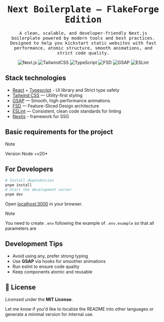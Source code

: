 <div align="center">
  <h1>
    <samp>
      Next Boilerplate — FlakeForge Edition
    </samp>
  </h1>

  <p>
    <samp>
      A clean, scalable, and developer-friendly Next.js boilerplate powered by modern tools and best practices. Designed to help you kickstart static websites with fast performance, atomic structure, smooth animations, and strict code quality.
    </samp>
  </p>
</div>

<p align="center">
  <img alt="Next.js" src="https://img.shields.io/badge/Next.js-SSG%20Ready-000000?style=flat&logo=next.js&logoColor=white&labelColor=20222d" />
  <img alt="TailwindCSS" src="https://img.shields.io/badge/TailwindCSS-v4-38BDF8?style=flat&logo=tailwind-css&logoColor=white&labelColor=20222d" />
  <img alt="TypeScript" src="https://img.shields.io/badge/TypeScript-Strict-3178C6?style=flat&logo=typescript&logoColor=white&labelColor=20222d" />
  <img alt="FSD" src="https://img.shields.io/badge/FSD-Architecture-orange?style=flat&labelColor=20222d&logoColor=white" />
  <img alt="GSAP" src="https://img.shields.io/badge/GSAP-Animations-88CE02?style=flat&logo=greensock&logoColor=white&labelColor=20222d" />
  <img alt="ESLint" src="https://img.shields.io/badge/Linting-ESLint-4B32C3?style=flat&logo=eslint&logoColor=white&labelColor=20222d" />
</p>

## Stack technologies
- [React](https://react.dev/learn) + [Typescript](https://www.typescriptlang.org/docs/) - UI library and Strict type safety
- [Tailwind CSS](https://tailwindcss.com) — Utility-first styling
- [GSAP](https://gsap.com) — Smooth, high-performance animations
- [FSD](https://feature-sliced.design) — Feature-Sliced Design architecture
- [ESLint](https://eslint.org/) — Consistent, clean code standards for linting
- [Nextjs](https://Nextjs.org/) - framework for SSG

## Basic requirements for the project

> [!NOTE]
> Version Node +v20\*

## For Developers

```bash
# Install dependencies
pnpm install
# Start the development server
pnpm dev
```

Open [localhost:3000](http://localhost:3000) in your browser.

> [!NOTE]
> You need to create `.env` following the example of `.env.example` so that all parameters are

## Development Tips
- Avoid using any, prefer strong typing
- Use **GSAP** via hooks for smoother animations
- Run eslint to ensure code quality
- Keep components atomic and reusable

## 📄 License
Licensed under the **MIT License**.

Let me know if you'd like to localize the README into other languages or generate a minimal version for internal use.
